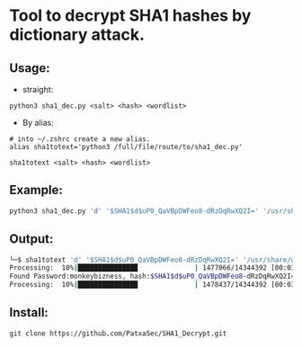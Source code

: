 # Tool to decrypt SHA1 hashes by dictionary attack.
## Usage:
- straight:
```
python3 sha1_dec.py <salt> <hash> <wordlist>
```
- By alias:
```
# into ~/.zshrc create a new alias.
alias sha1totext='python3 /full/file/route/to/sha1_dec.py'
```

```
sha1totext <salt> <hash> <wordlist>
```

## Example:
```bash
python3 sha1_dec.py 'd' '$SHA1$d$uP0_QaVBpDWFeo8-dRzDqRwXQ2I=' '/usr/share/wordlists/rockyou.txt'
```

## Output:
```bash
└─$ sha1totext 'd' '$SHA1$d$uP0_QaVBpDWFeo8-dRzDqRwXQ2I=' '/usr/share/wordlists/rockyou.txt'
Processing:  10%|██████████████▉              | 1477066/14344392 [00:03<00:30, 418313.64it/s]
Found Password:monkeybizness, hash:$SHA1$d$uP0_QaVBpDWFeo8-dRzDqRwXQ2I=
Processing:  10%|██████████████▉              | 1478437/14344392 [00:03<00:31, 413593.99it/s]
```
## Install:
```
git clone https://github.com/PatxaSec/SHA1_Decrypt.git

```
